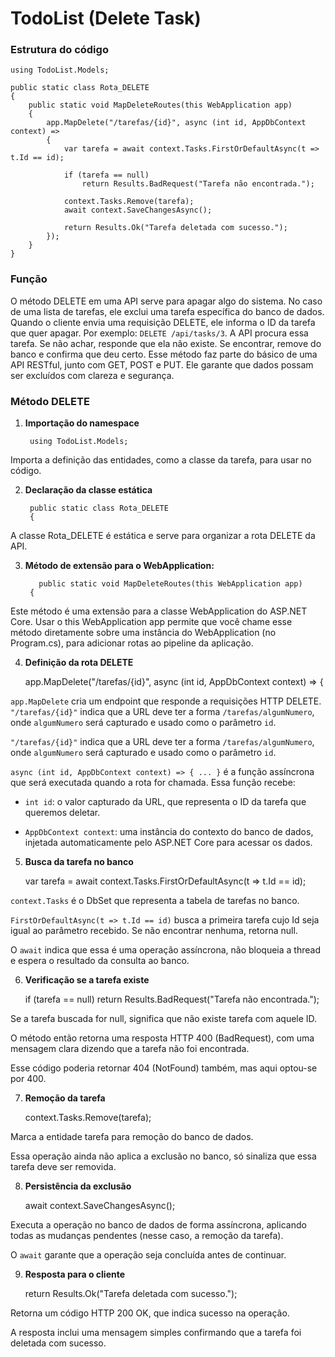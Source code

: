 # TodoList (Delete Task)

### Estrutura do código

    using TodoList.Models; 

    public static class Rota_DELETE
    {
        public static void MapDeleteRoutes(this WebApplication app)
        {
            app.MapDelete("/tarefas/{id}", async (int id, AppDbContext context) =>
            {
                var tarefa = await context.Tasks.FirstOrDefaultAsync(t => t.Id == id);
    
                if (tarefa == null)
                    return Results.BadRequest("Tarefa não encontrada.");
    
                context.Tasks.Remove(tarefa);
                await context.SaveChangesAsync();
    
                return Results.Ok("Tarefa deletada com sucesso.");
            });
        }
    }

### Função

O método DELETE em uma API serve para apagar algo do sistema. No caso de uma lista de tarefas, ele exclui uma tarefa específica do banco de dados. Quando o cliente envia uma requisição DELETE, ele informa o ID da tarefa que quer apagar. Por exemplo: `DELETE /api/tasks/3`. A API procura essa tarefa. Se não achar, responde que ela não existe. Se encontrar, remove do banco e confirma que deu certo. Esse método faz parte do básico de uma API RESTful, junto com GET, POST e PUT. Ele garante que dados possam ser excluídos com clareza e segurança.

### Método DELETE

1. **Importação do namespace**

        using TodoList.Models;
   

Importa a definição das entidades, como a classe da tarefa, para usar no código.

2. **Declaração da classe estática**

        public static class Rota_DELETE 
        {
   

A classe Rota_DELETE é estática e serve para organizar a rota DELETE da API.

3. **Método de extensão para o WebApplication:**

          public static void MapDeleteRoutes(this WebApplication app)
        {
   

Este método é uma extensão para a classe WebApplication do ASP.NET Core. Usar o this WebApplication app permite que você chame esse método diretamente sobre uma instância do WebApplication (no Program.cs), para adicionar rotas ao pipeline da aplicação.

4. **Definição da rota DELETE**

     app.MapDelete("/tarefas/{id}", async (int id, AppDbContext context) =>
    {
   

`app.MapDelete` cria um endpoint que responde a requisições HTTP DELETE. `"/tarefas/{id}"` indica que a URL deve ter a forma `/tarefas/algumNumero`, onde `algumNumero` será capturado e usado como o parâmetro `id`.

`"/tarefas/{id}"` indica que a URL deve ter a forma `/tarefas/algumNumero`, onde `algumNumero` será capturado e usado como o parâmetro `id`.

`async (int id, AppDbContext context) => { ... }` é a função assíncrona que será executada quando a rota for chamada. Essa função recebe:

- `int id`: o valor capturado da URL, que representa o ID da tarefa que queremos deletar.

- `AppDbContext context`: uma instância do contexto do banco de dados, injetada automaticamente pelo ASP.NET Core para acessar os dados.

5. **Busca da tarefa no banco**

    var tarefa = await context.Tasks.FirstOrDefaultAsync(t => t.Id == id);
   

`context.Tasks` é o DbSet que representa a tabela de tarefas no banco.

`FirstOrDefaultAsync(t => t.Id == id)` busca a primeira tarefa cujo Id seja igual ao parâmetro recebido. Se não encontrar nenhuma, retorna null.

O `await` indica que essa é uma operação assíncrona, não bloqueia a thread e espera o resultado da consulta ao banco.

6. **Verificação se a tarefa existe**

    if (tarefa == null)
        return Results.BadRequest("Tarefa não encontrada.");
   

Se a tarefa buscada for null, significa que não existe tarefa com aquele ID.

O método então retorna uma resposta HTTP 400 (BadRequest), com uma mensagem clara dizendo que a tarefa não foi encontrada.

Esse código poderia retornar 404 (NotFound) também, mas aqui optou-se por 400.

7. **Remoção da tarefa**

    context.Tasks.Remove(tarefa);
   

Marca a entidade tarefa para remoção do banco de dados.

Essa operação ainda não aplica a exclusão no banco, só sinaliza que essa tarefa deve ser removida.

8. **Persistência da exclusão**

    await context.SaveChangesAsync();
   

Executa a operação no banco de dados de forma assíncrona, aplicando todas as mudanças pendentes (nesse caso, a remoção da tarefa).

O `await` garante que a operação seja concluída antes de continuar.

9. **Resposta para o cliente**

    return Results.Ok("Tarefa deletada com sucesso.");
   

Retorna um código HTTP 200 OK, que indica sucesso na operação.

A resposta inclui uma mensagem simples confirmando que a tarefa foi deletada com sucesso.
